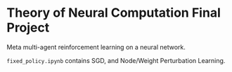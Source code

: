 # Theory of Neural Computation Final Project

Meta multi-agent reinforcement learning on a neural network.

`fixed_policy.ipynb` contains SGD, and Node/Weight Perturbation Learning.
